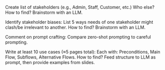 Create list of stakeholders 
  (e.g., Admin, Staff, Customer, etc.)
  Who else? How to find? Brainstorm with an LLM.

Identify stakeholder biases:
  List 5 ways needs of one stakeholder might clash/be irrelevant to another.
  How to find? Brainstorm with an LLM.

Comment on prompt crafting:
  Compare zero-shot prompting to careful prompting.

Write at least 10 use cases (≈5 pages total):
  Each with: Preconditions, Main Flow, Subflows, Alternative Flows.
  How to find? Feed structure to LLM as prompt, then provide examples from slides.
